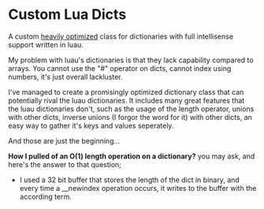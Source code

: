 # Custom Lua Dicts
A custom [heavily optimized](BENCHMARKS.md) class for dictionaries with full intellisense support written in luau.

My problem with luau's dictionaries is that they lack capability compared to arrays.
You cannot use the "#" operator on dicts, cannot index using numbers, it's just overall lackluster.

I've managed to create a promisingly optimized dictionary class that can potentially rival the luau dictionaries.
It includes many great features that the luau dictionaries don't, such as the usage of the length operator,
unions with other dicts, inverse unions (I forgor the word for it) with other dicts, an easy way to gather it's keys and values seperately.

And those are just the beginning...


**How I pulled of an O(1) length operation on a dictionary?** you may ask, and here's the answer to that question;

- I used a 32 bit buffer that stores the length of the dict in binary, and every time a __newindex operation occurs, it writes to the buffer with the according term.
